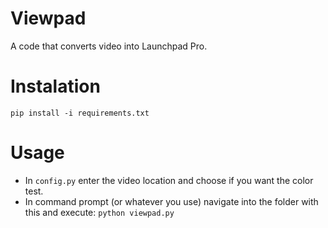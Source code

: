 # Viewpad
A code that converts video into Launchpad Pro.

# Instalation
`pip install -i requirements.txt`

# Usage
- In `config.py` enter the video location and choose if you want the color test.
- In command prompt (or whatever you use) navigate into the folder with this and execute: `python viewpad.py`
